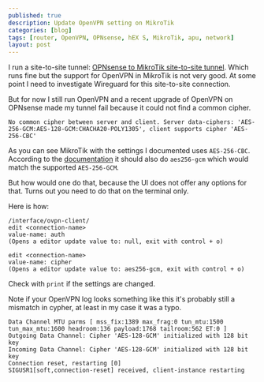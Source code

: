 ```yaml
---
published: true
description: Update OpenVPN setting on MikroTik
categories: [blog]
tags: [router, OpenVPN, OPNsense, hEX S, MikroTik, apu, network]
layout: post
---
```


I run a site-to-site tunnel: [OPNsense to MikroTik site-to-site tunnel](/blog/2020/04/23/OPNsense-to-MikroTik-site-to-site-tunnel/).
Which runs fine but the support for OpenVPN in MikroTik is not very good.
At some point I need to investigate Wireguard for this site-to-site connection.

But for now I still run OpenVPN and a recent upgrade of OpenVPN on OPNsense made my tunnel fail because
it could not find a common cipher.

```
No common cipher between server and client. Server data-ciphers: 'AES-256-GCM:AES-128-GCM:CHACHA20-POLY1305', client supports cipher 'AES-256-CBC'
```

As you can see MikroTik with the settings I documented uses `AES-256-CBC`.
According to the [documentation](https://help.mikrotik.com/docs/display/ROS/OpenVPN) it should also do `aes256-gcm`
which would match the supported `AES-256-GCM`.

But how would one do that, because the UI does not offer any options for that.
Turns out you need to do that on the terminal only.

Here is how:
```
/interface/ovpn-client/
edit <connection-name>
value-name: auth
(Opens a editor update value to: null, exit with control + o)

edit <connection-name>
value-name: cipher
(Opens a editor update value to: aes256-gcm, exit with control + o)
```

Check with `print` if the settings are changed.

Note if your OpenVPN log looks something like this it's probably still a mismatch
in cypher, at least in my case it was a typo.

```
Data Channel MTU parms [ mss_fix:1389 max_frag:0 tun_mtu:1500 tun_max_mtu:1600 headroom:136 payload:1768 tailroom:562 ET:0 ]
Outgoing Data Channel: Cipher 'AES-128-GCM' initialized with 128 bit key
Incoming Data Channel: Cipher 'AES-128-GCM' initialized with 128 bit key
Connection reset, restarting [0]
SIGUSR1[soft,connection-reset] received, client-instance restarting
```
